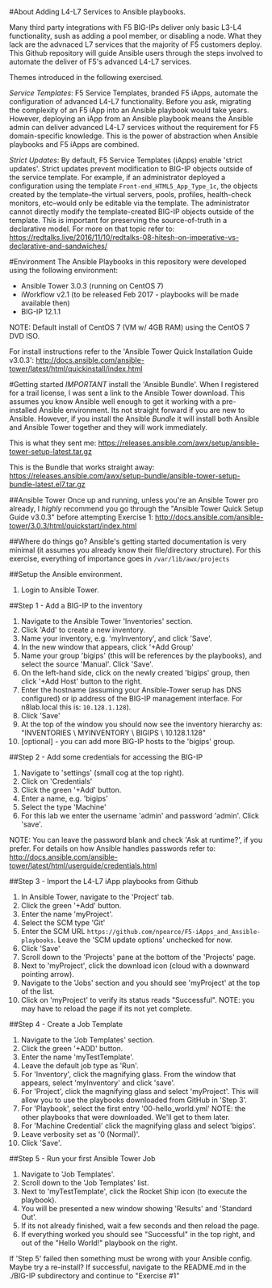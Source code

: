 #About
Adding L4-L7 Services to Ansible playbooks.

Many third party integrations with F5 BIG-IPs deliver only basic L3-L4 functionality, sush as adding a pool member, or disabling a node. What they lack are the advnaced L7 services that the majority of F5 customers deploy. This Github repository will guide Ansible users through the steps involved to automate the deliver of F5's advanced L4-L7 services.

Themes introduced in the following exercised.

*Service Templates*: F5 Service Templates, branded F5 iApps, automate the configuration of advanced L4-L7 functionality. Before you ask, migrating the complexity of an F5 iApp into an Ansible playbook would take years. However, deploying an iApp from an Ansible playbook means the Ansible admin can deliver advanced L4-L7 services without the requirement for F5 domain-specific knowledge. This is the power of abstraction when Ansible playbooks and F5 iApps are combined.

*Strict Updates*: By default, F5 Service Templates (iApps) enable 'strict updates'. Strict updates prevent modification to BIG-IP objects outside of the service template. For example, if an administrator deployed a configuration using the template `Front-end_HTML5_App_Type_1c`, the objects created by the template–the virtual servers, pools, profiles, health-check monitors, etc–would only be editable via the template. The administrator cannot directly modify the template-created BIG-IP objects outside of the template. This is important for preserving the source-of-truth in a declarative model. For more on that topic refer to: https://redtalks.live/2016/11/10/redtalks-08-hitesh-on-imperative-vs-declarative-and-sandwiches/

#Environment
The Ansible Playbooks in this repository were developed using the following environment:

* Ansible Tower 3.0.3 (running on CentOS 7)
* iWorkflow v2.1 (to be released Feb 2017 - playbooks will be made available then)
* BIG-IP 12.1.1

NOTE: Default install of CentOS 7 (VM w/ 4GB RAM) using the CentOS 7 DVD ISO.

For install instructions refer to the 'Ansible Tower Quick Installation Guide v3.0.3': http://docs.ansible.com/ansible-tower/latest/html/quickinstall/index.html

#Getting started
*IMPORTANT* install the 'Ansible Bundle'. When I registered for a trail license, I was sent a link to the Ansible Tower download. This assumes you know Ansible well enough to get it working with a pre-installed Ansible environment. Its not straight forward if you are new to Ansible. However, if you install the Ansible *Bundle* it will install both Ansible and Ansible Tower together and they will work immediately.

This is what they sent me: https://releases.ansible.com/awx/setup/ansible-tower-setup-latest.tar.gz

This is the Bundle that works straight away: https://releases.ansible.com/awx/setup-bundle/ansible-tower-setup-bundle-latest.el7.tar.gz

##Ansible Tower
Once up and running, unless you're an Ansible Tower pro already, I *highly* recommend you go through the "Ansible Tower Quick Setup Guide v3.0.3" before attempting Exercise 1:
http://docs.ansible.com/ansible-tower/3.0.3/html/quickstart/index.html

##Where do things go?
Ansible's getting started documentation is very minimal (it assumes you already know their file/directory structure). For this exercise, everything of importance goes in `/var/lib/awx/projects`

##Setup the Ansible environment.
1. Login to Ansible Tower.


##Step 1 - Add a BIG-IP to the inventory
1. Navigate to the Ansible Tower 'Inventories' section.
2. Click 'Add' to create a new inventory.
3. Name your inventory, e.g. 'myInventory', and click 'Save'.
4. In the new window that appears, click '+Add Group'
5. Name your group 'bigips' (this will be references by the playbooks), and select the source 'Manual'. Click 'Save'.
6. On the left-hand side, click on the newly created 'bigips' group, then click '+Add Host' button to the right.
7. Enter the hostname (assuming your Ansible-Tower serup has DNS configured) or ip address of the BIG-IP management interface. For n8lab.local this is: `10.128.1.128`).
8. Click 'Save'
9. At the top of the window you should now see the inventory hierarchy as: "INVENTORIES \ MYINVENTORY \ BIGIPS \ 10.128.1.128"
10. [optional] - you can add more BIG-IP hosts to the 'bigips' group.

##Step 2 - Add some credentials for accessing the BIG-IP
1. Navigate to 'settings' (small cog at the top right).
2. Click on 'Credentials'
3. Click the green '+Add' button.
4. Enter a name, e.g. 'bigips'
5. Select the type 'Machine'
6. For this lab we enter the username 'admin' and password 'admin'. Click 'save'.

NOTE: You can leave the password blank and check 'Ask at runtime?', if you prefer. For details on how Ansible handles passwords refer to: http://docs.ansible.com/ansible-tower/latest/html/userguide/credentials.html

##Step 3 - Import the L4-L7 iApp playbooks from Github
1. In Ansible Tower, navigate to the 'Project' tab.
2. Click the green '+Add' button.
3. Enter the name 'myProject'.
4. Select the SCM type 'Git'
5. Enter the SCM URL `https://github.com/npearce/F5-iApps_and_Ansible-playbooks`. Leave the 'SCM update options' unchecked for now.
6. Click 'Save'
7. Scroll down to the 'Projects' pane at the bottom of the 'Projects' page.
8. Next to 'myProject', click the download icon (cloud with a downward pointing arrow).
9. Navigate to the 'Jobs' section and you should see 'myProject' at the top of the list.
10. Click on 'myProject' to verify its status reads "Successful". NOTE: you may have to reload the page if its not yet complete.

##Step 4 - Create a Job Template
1. Navigate to the 'Job Templates' section.
2. Click the green '+ADD' button.
3. Enter the name 'myTestTemplate'.
4. Leave the default job type as 'Run'.
5. For 'Inventory', click the magnifying glass. From the window that appears, select 'myInventory' and click 'save'.
6. For 'Project', click the magnifying glass and select 'myProject'. This will allow you to use the playbooks downloaded from GitHub in 'Step 3'.
7. For 'Playbook', select the first entry '00-hello_world.yml' NOTE: the other playbooks that were downloaded. We'll get to them later.
8. For 'Machine Credential' click the magnifying glass and select 'bigips'.
9. Leave verbosity set as '0 (Normal)'.
10. Click 'Save'.

##Step 5 - Run your first Ansible Tower Job
1. Navigate to 'Job Templates'.
2. Scroll down to the 'Job Templates' list.
3. Next to 'myTestTemplate', click the Rocket Ship icon (to execute the playbook).
4. You will be presented a new window showing 'Results' and 'Standard Out'.
5. If its not already finished, wait a few seconds and then reload the page.
6. If everything worked you should see "Successful" in the top right, and out of the "Hello World!" playbook on the right.

If 'Step 5' failed then something must be wrong with your Ansible config. Maybe try a re-install?
If successful, navigate to the README.md in the ./BIG-IP subdirectory and continue to "Exercise #1"
